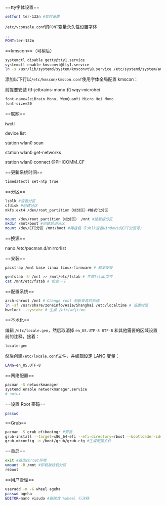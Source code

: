 ==tty字体设置==

```bash
setfont ter-132n #暂时设置
```

`/etc/vconsole.conf`的`FONT`变量永久性设置字体

```bash
..
FONT=ter-132n
```

==kmscon==（可稍后）

```bash
systemctl disable getty@tty1.service
systemctl enable kmsconvt@tty1.service
ln -s /usr/lib/systemd/system/kmsconvt\@.service /etc/systemd/system/autovt\@.service
```

添加以下行以`/etc/kmscon/kmscon.conf`使用字体全局配置 kmscon：

前提要安装 ttf-jetbrains-mono 和 wqy-microhei

```bash
font-name=JeiBrain Mono, WenQuanYi Micro Hei Mono
font-size=20
```

==联网==

iwctl

device list

station wlan0 scan

station wlan0 get-networks

station wlan0 connect @PHICOMM_CF

==更新系统时间==

```bash
timedatectl set-ntp true
```

==分区==

```bash
lsblk #查看分区
cfdisk #创建分区
mkfs.ext4 /dev/root_partition（根分区）#格式化分区
```

```bash
mount /dev/root_partition（根分区） /mnt #挂载根分区
mkdir /mnt/boot #创建启动分区
mount /dev/EFI分区 /mnt/boot #再挂载（lsblk查看windows的EFI分区号）
```

==换源==

nano /etc/pacman.d/mirrorlist

==安装==

```bash
pacstrap /mnt base linux linux-firmware # 基本安装
```
```bash
genfstab -U /mnt >> /mnt/etc/fstab # 生成fstab文件
cat /mnt/etc/fstab # 检查一下
```
==配置系统==

``` bash
arch-chroot /mnt # Change root 到新安装的系统
ln -sf /usr/share/zoneinfo/Asia/Shanghai /etc/localtime # 设置时区
hwclock --systohc # 生成 /etc/adjtime
```

==本地化==

编辑 `/etc/locale.gen`，然后取消掉 `en_US.UTF-8 UTF-8` 和其他需要的区域设置前的注释，接着：

```bash
locale-gen
```

然后创建`/etc/locale.conf`文件，并编辑设定 LANG 变量：

```bash
LANG=en_US.UTF-8
```

==网络配置==

``` bash
pacman -S networkmanager
systemd enable networkmanager.service
# nmtui
```

==设置 Root 密码==

``` bash
passwd
```

==Grub==

``` bash
pacman -S grub efibootmgr #安装
grub-install --target=x86_64-efi --efi-directory=/boot --bootloader-id=GRUB #安装到
grub-mkconfig -o /boot/grub/grub.cfg #生成配置文件
```

==重启==

``` bash
exit #退出chroot环境
umount -R /mnt #卸载被挂载分区
reboot
```

==用户管理==

``` bash
useradd -m -G wheel ageha
passwd ageha
EDITOR=nano visudo #删除含 %wheel 行注释
```





